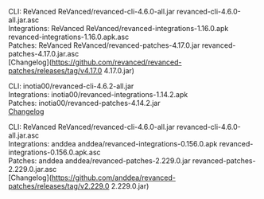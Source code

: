 CLI: ReVanced
ReVanced/revanced-cli-4.6.0-all.jar
revanced-cli-4.6.0-all.jar.asc  
Integrations: ReVanced
ReVanced/revanced-integrations-1.16.0.apk
revanced-integrations-1.16.0.apk.asc  
Patches: ReVanced
ReVanced/revanced-patches-4.17.0.jar
revanced-patches-4.17.0.jar.asc  
[Changelog](https://github.com/revanced/revanced-patches/releases/tag/v4.17.0
4.17.0.jar)




CLI: inotia00/revanced-cli-4.6.2-all.jar  
Integrations: inotia00/revanced-integrations-1.14.2.apk  
Patches: inotia00/revanced-patches-4.14.2.jar  
[Changelog](https://github.com/inotia00/revanced-patches/releases/tag/v4.14.2)




CLI: ReVanced
ReVanced/revanced-cli-4.6.0-all.jar
revanced-cli-4.6.0-all.jar.asc  
Integrations: anddea
anddea/revanced-integrations-0.156.0.apk
revanced-integrations-0.156.0.apk.asc  
Patches: anddea
anddea/revanced-patches-2.229.0.jar
revanced-patches-2.229.0.jar.asc  
[Changelog](https://github.com/anddea/revanced-patches/releases/tag/v2.229.0
2.229.0.jar)

